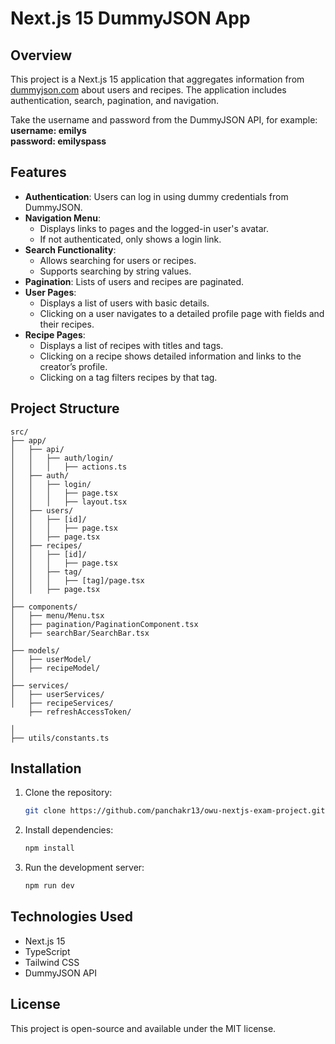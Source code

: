 # Next.js 15 DummyJSON App

## Overview
This project is a Next.js 15 application that aggregates information from [dummyjson.com](https://dummyjson.com/docs) about users and recipes. The application includes authentication, search, pagination, and navigation.

Take the username and password from the DummyJSON API, for example: </br> 
**username: emilys </br> password: emilyspass**

## Features
- **Authentication**: Users can log in using dummy credentials from DummyJSON.
- **Navigation Menu**:
    - Displays links to pages and the logged-in user's avatar.
    - If not authenticated, only shows a login link.
- **Search Functionality**:
    - Allows searching for users or recipes.
    - Supports searching by string values.
- **Pagination**: Lists of users and recipes are paginated.
- **User Pages**:
    - Displays a list of users with basic details.
    - Clicking on a user navigates to a detailed profile page with fields and their recipes.
- **Recipe Pages**:
    - Displays a list of recipes with titles and tags.
    - Clicking on a recipe shows detailed information and links to the creator’s profile.
    - Clicking on a tag filters recipes by that tag.

## Project Structure
```
src/
├── app/
│   ├── api/
│   │   ├── auth/login/
│   │   │   ├── actions.ts
│   ├── auth/
│   │   ├── login/
│   │   │   ├── page.tsx
│   │   │   ├── layout.tsx
│   ├── users/
│   │   ├── [id]/
│   │   │   ├── page.tsx
│   │   ├── page.tsx
│   ├── recipes/
│   │   ├── [id]/
│   │   │   ├── page.tsx
│   │   ├── tag/
│   │   │   ├── [tag]/page.tsx
│   │   ├── page.tsx
│
├── components/
│   ├── menu/Menu.tsx
│   ├── pagination/PaginationComponent.tsx
│   ├── searchBar/SearchBar.tsx
│
├── models/
│   ├── userModel/
│   ├── recipeModel/
│
├── services/
│   ├── userServices/
│   ├── recipeServices/
    ├── refreshAccessToken/

│
├── utils/constants.ts
```

## Installation
1. Clone the repository:
   ```sh
   git clone https://github.com/panchakr13/owu-nextjs-exam-project.git
   ```
2. Install dependencies:
   ```sh
   npm install
   ```
3. Run the development server:
   ```sh
   npm run dev
   ```

## Technologies Used
- Next.js 15
- TypeScript
- Tailwind CSS
- DummyJSON API

## License
This project is open-source and available under the MIT license.

